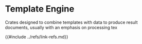 # Template Engine

Crates designed to combine templates with data to produce result documents, usually with an emphasis on processing tex

{{#include ../refs/link-refs.md}}
